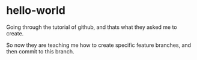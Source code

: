 # hello-world
Going through the tutorial of github, and thats what they asked me to create.

So now they are teaching me how to create specific feature branches, and then commit to this branch.
